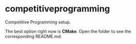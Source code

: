 # competitiveprogramming
Competitive Programming setup.

The best option right now is **CMake**. Open the folder to see the corresponding README.md.

